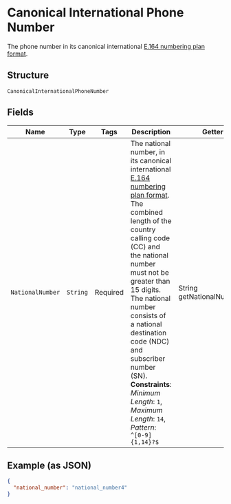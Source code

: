 
# Canonical International Phone Number

The phone number in its canonical international [E.164 numbering plan format](https://www.itu.int/rec/T-REC-E.164/en).

## Structure

`CanonicalInternationalPhoneNumber`

## Fields

| Name | Type | Tags | Description | Getter | Setter |
|  --- | --- | --- | --- | --- | --- |
| `NationalNumber` | `String` | Required | The national number, in its canonical international [E.164 numbering plan format](https://www.itu.int/rec/T-REC-E.164/en). The combined length of the country calling code (CC) and the national number must not be greater than 15 digits. The national number consists of a national destination code (NDC) and subscriber number (SN).<br>**Constraints**: *Minimum Length*: `1`, *Maximum Length*: `14`, *Pattern*: `^[0-9]{1,14}?$` | String getNationalNumber() | setNationalNumber(String nationalNumber) |

## Example (as JSON)

```json
{
  "national_number": "national_number4"
}
```

